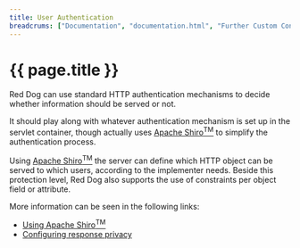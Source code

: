 ```yaml
---
title: User Authentication
breadcrums: ["Documentation", "documentation.html", "Further Custom Configuration", "documentation.html#further-custom-configuration"]
---
```


# {{ page.title }}

Red Dog can use standard HTTP authentication mechanisms to decide whether information should be served or not.

It should play along with whatever authentication mechanism is set up in the servlet container, though actually uses [Apache Shiro<sup>TM</sup>](https://shiro.apache.org/) to simplify the authentication process.

Using [Apache Shiro<sup>TM</sup>](https://shiro.apache.org/) the server can define which HTTP object can be served to which users, according to the implementer needs. Beside this protection level, Red Dog also supports the use of constraints per object field or attribute.

More information can be seen in the following links:
* [Using Apache Shiro<sup>TM</sup>](using-apache-shiro.html)
* [Configuring response privacy](response-privacy.html)

